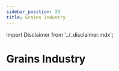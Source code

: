 ```yaml
---
sidebar_position: 20
title: Grains Industry
---
```


import Disclaimer from '../\_disclaimer.mdx';

<Disclaimer />


# Grains Industry
